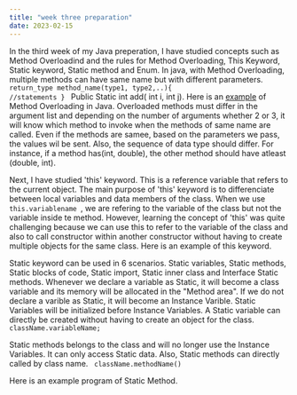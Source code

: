 ```yaml
---
title: "week three preparation"
date: 2023-02-15
---
```


In the third week of my Java preperation, I have studied concepts such as Method Overloadind and the rules for Method Overloading, This Keyword, Static keyword, Static method and Enum. In java, with Method Overloading, multiple methods can have same name but with different parameters.
<code>
  return_type method_name(type1, type2,..){ 
  //statements 
  } 
</code> 
Public Static int add( int i, int j). Here is an [example](https://github.com/jaswanthkasani/LearningBlog/blob/main/program/methodOverloading.java) of Method Overloading in Java. Overloaded methods must differ in the argument list and depending on the number of arguments whether 2 or 3, it will know which method to invoke when the methods of same name are called. Even if the methods are samee, based on the parameters we pass, the values wil be sent. Also, the sequence of data type should differ. For instance, if a method has(int, double), the other method should have atleast (double, int).

Next, I have studied 'this' keyword. This is a reference variable that refers to the current object. The main purpose of 'this' keyword is to differenciate between local variables and data members of the class. When we use <code> this.variablename </code>, we are refering to the variable of the class but not the variable inside te method. However, learning the concept of 'this' was quite challenging because we can use this to refer to the variable of the class and also to call constructor within another constructor without having to create multiple objects for the same class. Here is an example of this keyword.

Static keyword can be used in 6 scenarios. Static variables, Static methods, Static blocks of code, Static import, Static inner class and Interface Static methods. Whenever we declare a variable as Static, it will become a class variable and its memory will be allocated in the "Method area". If we do not declare a varible as Static, it will become an Instance Varible. Static Variables will be initialized before Instance Variables. A Static variable can directly be created without having to create an object for the class.
<code>
  className.variableName;
 </code>
 
 Static methods belongs to the class and will no longer use the Instance Variables. It can only access Static data. Also, Static methods can directly called by class name.
<code>
  className.methodName()
 </code>

Here is an example program of Static Method.

